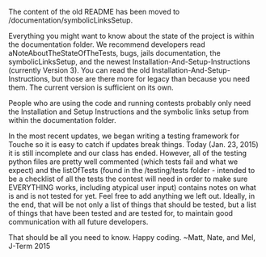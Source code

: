 The content of the old README has been moved to /documentation/symbolicLinksSetup.

Everything you might want to know about the state of the project is within the documentation folder. We recommend developers read aNoteAboutTheStateOfTheTests, bugs, jails documentation, the symbolicLinksSetup, and the newest Installation-And-Setup-Instructions (currently Version 3). You can read the old Installation-And-Setup-Instructions, but those are there more for legacy than because you need them. The current version is sufficient on its own.

People who are using the code and running contests probably only need the Installation and Setup Instructions and the symbolic links setup from within the documentation folder.

In the most recent updates, we began writing a testing framework for Touche so it is easy to catch if updates break things. Today (Jan. 23, 2015) it is still incomplete and our class has ended. However, all of the testing python files are pretty well commented (which tests fail and what we expect) and the listOfTests (found in the /testing/tests folder - intended to be a checklist of all the tests the contest will need in order to make sure EVERYTHING works, including atypical user input) contains notes on what is and is not tested for yet. Feel free to add anything we left out. Ideally, in the end, that will be not only a list of things that should be tested, but a list of things that have been tested and are tested for, to maintain good communication with all future developers.

That should be all you need to know. Happy coding.
~Matt, Nate, and Mel, J-Term 2015